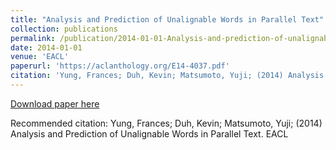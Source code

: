 ```yaml
---
title: "Analysis and Prediction of Unalignable Words in Parallel Text"
collection: publications
permalink: /publication/2014-01-01-Analysis-and-prediction-of-unalignable
date: 2014-01-01
venue: 'EACL'
paperurl: 'https://aclanthology.org/E14-4037.pdf'
citation: 'Yung, Frances; Duh, Kevin; Matsumoto, Yuji; (2014) Analysis and Prediction of Unalignable Words in Parallel Text. EACL'
---
```


<a href='https://aclanthology.org/E14-4037.pdf'>Download paper here</a>

Recommended citation: Yung, Frances; Duh, Kevin; Matsumoto, Yuji; (2014) Analysis and Prediction of Unalignable Words in Parallel Text. EACL